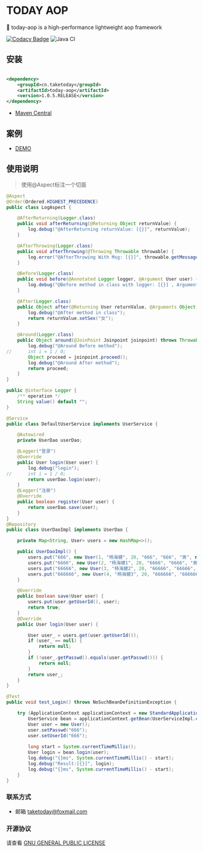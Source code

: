 # TODAY AOP

:apple: today-aop is a high-performance lightweight aop framework 

[![Codacy Badge](https://api.codacy.com/project/badge/Grade/8ffb960eb2b04507977aeb409d51dea3)](https://www.codacy.com/app/TAKETODAY/today-aop?utm_source=github.com&amp;utm_medium=referral&amp;utm_content=TAKETODAY/today-aop&amp;utm_campaign=Badge_Grade)
![Java CI](https://github.com/TAKETODAY/today-aop/workflows/Java%20CI/badge.svg)

## 安装

```xml

<dependency>
    <groupId>cn.taketoday</groupId>
    <artifactId>today-aop</artifactId>
    <version>1.0.5.RELEASE</version>
</dependency>

```

- [Maven Central](https://search.maven.org/artifact/cn.taketoday/today-aop/1.0.4.RELEASE/jar)

## 案例
- [DEMO](https://github.com/TAKETODAY/today-web-demo)

## 使用说明

> 使用@Aspect标注一个切面

```java
@Aspect
@Order(Ordered.HIGHEST_PRECEDENCE)
public class LogAspect {

	@AfterReturning(Logger.class)
	public void afterReturning(@Returning Object returnValue) {
		log.debug("@AfterReturning returnValue: [{}]", returnValue);
	}

	@AfterThrowing(Logger.class)
	public void afterThrowing(@Throwing Throwable throwable) {
		log.error("@AfterThrowing With Msg: [{}]", throwable.getMessage(), throwable);
	}

	@Before(Logger.class)
	public void before(@Annotated Logger logger, @Argument User user) {
		log.debug("@Before method in class with logger: [{}] , Argument:[{}]", logger, user);
	}

	@After(Logger.class)
	public Object after(@Returning User returnValue, @Arguments Object[] arguments) {
		log.debug("@After method in class");
		return returnValue.setSex("女");
	}

	@Around(Logger.class)
	public Object around(@JoinPoint Joinpoint joinpoint) throws Throwable {
		log.debug("@Around Before method");
//		int i = 1 / 0;
		Object proceed = joinpoint.proceed();
		log.debug("@Around After method");
		return proceed;
	}
}

public @interface Logger {
	/** operation */
	String value() default "";
}

@Service
public class DefaultUserService implements UserService {

	@Autowired
	private UserDao userDao;

	@Logger("登录")
	@Override
	public User login(User user) {
		log.debug("login");
//		int i = 1 / 0;
		return userDao.login(user);
	}
	@Logger("注册")
	@Override
	public boolean register(User user) {
		return userDao.save(user);
	}
}
@Repository
public class UserDaoImpl implements UserDao {

	private Map<String, User> users = new HashMap<>();

	public UserDaoImpl() {
		users.put("666", new User(1, "杨海健", 20, "666", "666", "男", new Date()));
		users.put("6666", new User(2, "杨海健1", 20, "6666", "6666", "男", new Date()));
		users.put("66666", new User(3, "杨海健2", 20, "66666", "66666", "男", new Date()));
		users.put("666666", new User(4, "杨海健3", 20, "666666", "666666", "男", new Date()));
	}

	@Override
	public boolean save(User user) {
		users.put(user.getUserId(), user);
		return true;
	}
	@Override
	public User login(User user) {

		User user_ = users.get(user.getUserId());
		if (user_ == null) {
			return null;
		}
		if (!user_.getPasswd().equals(user.getPasswd())) {
			return null;
		}
		return user_;
	}
}

@Test
public void test_Login() throws NoSuchBeanDefinitionException {

	try (ApplicationContext applicationContext = new StandardApplicationContext("","")) {
		UserService bean = applicationContext.getBean(UserServiceImpl.class);
		User user = new User();
		user.setPasswd("666");
		user.setUserId("666");
		
		long start = System.currentTimeMillis();
		User login = bean.login(user);
		log.debug("{}ms", System.currentTimeMillis() - start);
		log.debug("Result:[{}]", login);
		log.debug("{}ms", System.currentTimeMillis() - start);
	}
}
```

### 联系方式
- 邮箱 taketoday@foxmail.com


### 开源协议

请查看 [GNU GENERAL PUBLIC LICENSE](https://github.com/TAKETODAY/today-aop/blob/master/LICENSE)

